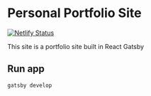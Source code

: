 # Personal Portfolio Site

[![Netlify Status](https://api.netlify.com/api/v1/badges/d93a5580-25ab-4e3b-8d6f-e72af4930024/deploy-status)](https://app.netlify.com/sites/flpersonalportfolio/deploys)

This site is a portfolio site built in React Gatsby

## Run app

```
gatsby develop
```
